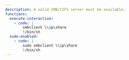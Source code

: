 ```yaml
---
description: A valid SMB/CIFS server must be available.
functions:
  execute-interactive:
    - code: |
        smbclient \\ip\share
        !/bin/sh
  sudo-enabled:
    - code: |
        sudo smbclient \\ip\share
        !/bin/sh
---
```

